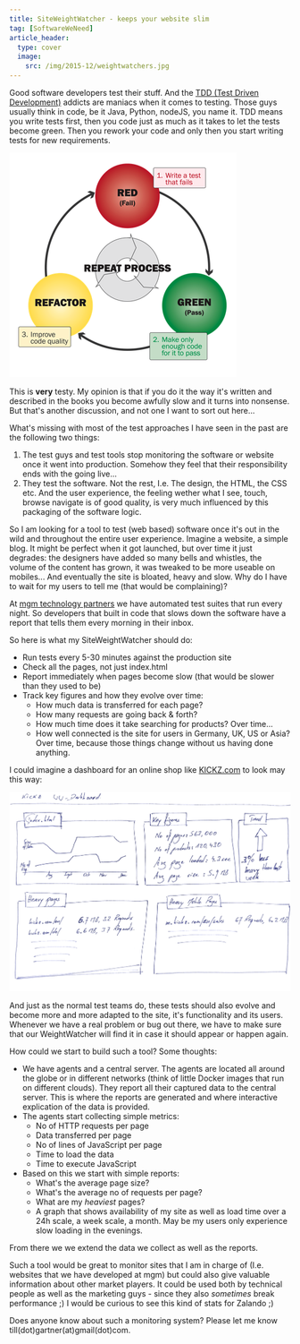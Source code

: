 ```yaml
---
title: SiteWeightWatcher - keeps your website slim
tag: [SoftwareWeNeed]
article_header:
  type: cover
  image:
    src: /img/2015-12/weightwatchers.jpg
---
```



Good software developers test their stuff. And the [TDD (Test Driven Development)](https://www.wikiwand.com/en/Test-driven_development) addicts are maniacs when it comes to testing. Those guys usually think in code, be it Java, Python, nodeJS, you name it. TDD means you write tests first, then you code just as much as it takes to let the tests become green. Then you rework your code and only then you start writing tests for new requirements. 

![TDD cycle](/img/2015-12/tdd.png)

This is **very** testy. My opinion is that if you do it the way it's written and described in the books you become awfully slow and it turns into nonsense. But that's another discussion, and not one I want to sort out here...

What's missing with most of the test approaches I have seen in the past are the following two things:

1. The test guys and test tools stop monitoring the software or website once it went into production. Somehow they feel that their responsibility ends with the going live...
2. They test the software. Not the rest, I.e. The design, the HTML, the CSS etc. And the user experience, the feeling wether what I see, touch, browse navigate is of good quality, is very much influenced by this packaging of the software logic. 

So I am looking for a tool to test (web based) software once it's out in the wild and throughout the entire user experience. Imagine a website, a simple blog. It might be perfect when it got launched, but over time it just degrades: the designers have added so many bells and whistles, the volume of the content has grown, it was tweaked to be more useable on mobiles... And eventually the site is bloated, heavy and slow. Why do I have to wait for my users to tell me (that would be complaining)? 

At [mgm technology partners](http://mgm-tp.com) we have automated test suites that run every night. So developers that built in code that slows down the software have a report that tells them every morning in their inbox. 

So here is what my SiteWeightWatcher should do:

- Run tests every 5-30 minutes against the production site
- Check all the pages, not just index.html
- Report immediately when pages become slow (that would be slower than they used to be)
- Track key figures and how they evolve over time:
    - How much data is transferred for each page?
    - How many requests are going back & forth?
    - How much time does it take searching for products? Over time...
    - How well connected is the site for users in Germany, UK, US or Asia? Over time, because those things change without us having done anything.

I could imagine a dashboard for an online shop like [KICKZ.com](http://kickz.com) to look may this way:

![KICKZ Dashboard](/img/2015-12/kickz_dashboard.png)

And just as the normal test teams do, these tests should also evolve and become more and more adapted to the site, it's functionality and its users. Whenever we have a real problem or bug out there, we have to make sure that our WeightWatcher will find it in case it should appear or happen again. 

How could we start to build such a tool? Some thoughts:

- We have agents and a central server. The agents are located all around the globe or in different networks (think of little Docker images that run on different clouds). They report all their captured data to the central server. This is where the reports are generated and where interactive explication of the data is provided. 
- The agents start collecting simple metrics:
    - No of HTTP requests per page
    - Data transferred per page
    - No of lines of JavaScript per page
    - Time to load the data
    - Time to execute JavaScript
- Based on this we start with simple reports:
    - What's the average page size?
    - What's the average no of requests per page?
    - What are my _heaviest_ pages?
    - A graph that shows availability of my site as well as load time over a 24h scale, a week scale, a month. May be my users only experience slow loading in the evenings.

From there we we extend the data we collect as well as the reports. 

Such a tool would be great to monitor sites that I am in charge of (I.e. websites that we have developed at mgm) but could also give valuable information about other market players. It could be used both by technical people as well as the marketing guys - since they also _sometimes_ break performance ;) I would be curious to see this kind of stats for Zalando ;)


Does anyone know about such a monitoring system? Please let me know till(dot)gartner(at)gmail(dot)com.
